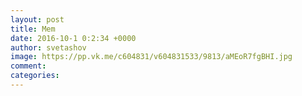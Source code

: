 ```yaml
--- 
layout: post 
title: Mem 
date: 2016-10-1 0:2:34 +0000 
author: svetashov 
image: https://pp.vk.me/c604831/v604831533/9813/aMEoR7fgBHI.jpg
comment: 
categories: 
---
```


